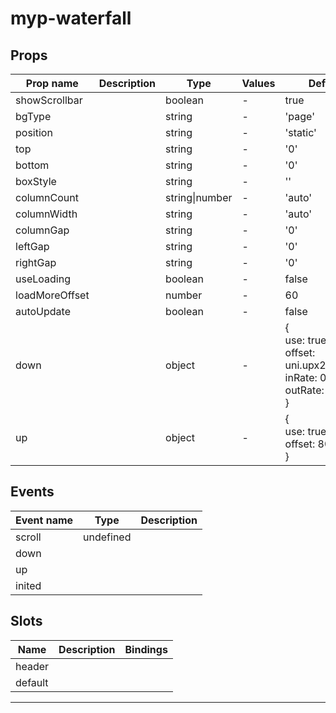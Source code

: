 # myp-waterfall

## Props

| Prop name      | Description | Type           | Values | Default                                                                              |
| -------------- | ----------- | -------------- | ------ | ------------------------------------------------------------------------------------ |
| showScrollbar  |             | boolean        | -      | true                                                                                 |
| bgType         |             | string         | -      | 'page'                                                                               |
| position       |             | string         | -      | 'static'                                                                             |
| top            |             | string         | -      | '0'                                                                                  |
| bottom         |             | string         | -      | '0'                                                                                  |
| boxStyle       |             | string         | -      | ''                                                                                   |
| columnCount    |             | string\|number | -      | 'auto'                                                                               |
| columnWidth    |             | string         | -      | 'auto'                                                                               |
| columnGap      |             | string         | -      | '0'                                                                                  |
| leftGap        |             | string         | -      | '0'                                                                                  |
| rightGap       |             | string         | -      | '0'                                                                                  |
| useLoading     |             | boolean        | -      | false                                                                                |
| loadMoreOffset |             | number         | -      | 60                                                                                   |
| autoUpdate     |             | boolean        | -      | false                                                                                |
| down           |             | object         | -      | {<br> use: true,<br> offset: uni.upx2px(140),<br> inRate: 0.8,<br> outRate: 0.2<br>} |
| up             |             | object         | -      | {<br> use: true,<br> offset: 80<br>}                                                 |

## Events

| Event name | Type      | Description |
| ---------- | --------- | ----------- |
| scroll     | undefined |
| down       |           |
| up         |           |
| inited     |           |

## Slots

| Name    | Description | Bindings |
| ------- | ----------- | -------- |
| header  |             |          |
| default |             |          |

---
